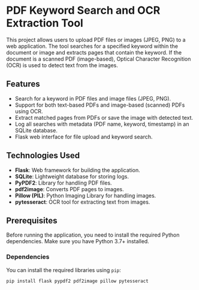 # PDF Keyword Search and OCR Extraction Tool

This project allows users to upload PDF files or images (JPEG, PNG) to a web application. The tool searches for a specified keyword within the document or image and extracts pages that contain the keyword. If the document is a scanned PDF (image-based), Optical Character Recognition (OCR) is used to detect text from the images.

## Features

- Search for a keyword in PDF files and image files (JPEG, PNG).
- Support for both text-based PDFs and image-based (scanned) PDFs using OCR.
- Extract matched pages from PDFs or save the image with detected text.
- Log all searches with metadata (PDF name, keyword, timestamp) in an SQLite database.
- Flask web interface for file upload and keyword search.

## Technologies Used

- **Flask**: Web framework for building the application.
- **SQLite**: Lightweight database for storing logs.
- **PyPDF2**: Library for handling PDF files.
- **pdf2image**: Converts PDF pages to images.
- **Pillow (PIL)**: Python Imaging Library for handling images.
- **pytesseract**: OCR tool for extracting text from images.

## Prerequisites

Before running the application, you need to install the required Python dependencies. Make sure you have Python 3.7+ installed.

### Dependencies
You can install the required libraries using `pip`:

```bash
pip install flask pypdf2 pdf2image pillow pytesseract
